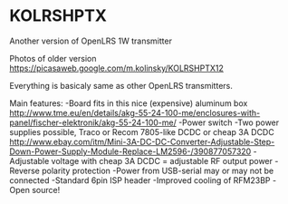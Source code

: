 KOLRSHPTX
=========

Another version of OpenLRS 1W transmitter

Photos of older version
https://picasaweb.google.com/m.kolinsky/KOLRSHPTX12


Everything is basicaly same as other OpenLRS transmitters.

Main features:
-Board fits in this nice (expensive) aluminum box http://www.tme.eu/en/details/akg-55-24-100-me/enclosures-with-panel/fischer-elektronik/akg-55-24-100-me/
-Power switch
-Two power supplies possible, Traco or Recom 7805-like DCDC or cheap 3A DCDC http://www.ebay.com/itm/Mini-3A-DC-DC-Converter-Adjustable-Step-Down-Power-Supply-Module-Replace-LM2596-/390877057320
-Adjustable voltage with cheap 3A DCDC = adjustable RF output power
-Reverse polarity protection
-Power from USB-serial may or may not be connected
-Standard 6pin ISP header
-Improved cooling of RFM23BP
-Open source!

